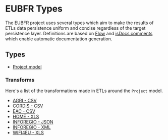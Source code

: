 # EUBFR Types

The EUBFR project uses several types which aim to make the results of ETLs data persistence uniform and concise regardless of the target persistence layer. Definitions are based on [Flow](https://flow.org/) and [jsDocs comments](http://usejsdoc.org/) which enable automatic documentation generation.

## Types

- [Project model](./Project.md)

### Transforms

Here's a list of the transformations made in ETLs around the `Project` model.

- [AGRI - CSV](./etls/agri-csv.md)
- [CORDIS - CSV](./etls/cordis-csv.md)
- [EAC - CSV](./etls/eac-csv.md)
- [HOME - XLS](./etls/home-xls.md)
- [INFOREGIO - JSON](./etls/inforegio-json.md)
- [INFOREGIO - XML](./etls/inforegio-xml.md)
- [WIFI4EU - XLS](./etls/wifi4eu-xls.md)
